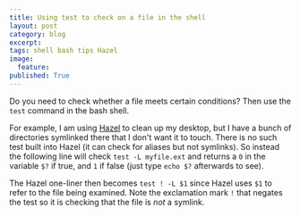 ```yaml
---
title: Using test to check on a file in the shell
layout: post
category: blog
excerpt:
tags: shell bash tips Hazel
image:
  feature:
published: True
---
```


Do you need to check whether a file meets certain conditions? Then use the `test` command in the bash shell.

For example, I am using [Hazel](http://www.noodlesoft.com/hazel.php) to clean up my desktop, but I have a bunch of directories symlinked there that I don't want it to touch. There is no such test built into Hazel (it can check for aliases but not symlinks). So instead the following line will check `test -L myfile.ext` and returns a `0` in the variable `$?` if true, and `1` if false (just type `echo $?` afterwards to see).

The Hazel one-liner then becomes `test ! -L $1` since Hazel uses `$1` to refer to the file being examined. Note the exclamation mark `!` that negates the test so it is checking that the file is _not_ a symlink.

 